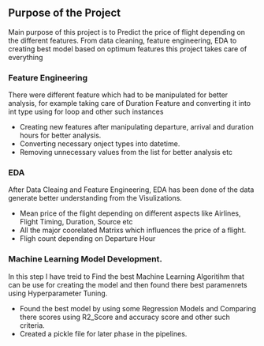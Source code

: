 ## Purpose of the Project
Main purpose of this project is to Predict the price of flight depending on the different features. From data cleaning, feature engineering, EDA to creating best model based on optimum features this project takes care of everything
### Feature Engineering
There were different feature which had to be manipulated for better analysis, for example taking care of Duration Feature and converting it into int type using for loop and other such instances
- Creating new features after manipulating departure, arrival and duration hours for better analysis.
- Converting necessary onject types into datetime.
- Removing unnecessary values from the list for better analysis etc
### EDA
After Data Cleaing and Feature Engineering, EDA has been done of the data generate better understanding from the Visulizations.
- Mean price of the flight depending on different aspects like Airlines, Flight Timing, Duration, Source etc
- All the major coorelated Matrixs which influences the price of a flight.
- Fligh count depending on Departure Hour
### Machine Learning Model Development.
In this step I have treid to Find the best Machine Learning Algoritihm that can be use for creating the model and then found there best paramenrets using Hyperparameter Tuning.
- Found the best model by using some Regression Models and Comparing there scores using R2_Score and accuracy score and other such criteria.
- Created a pickle file for later phase in the pipelines.
